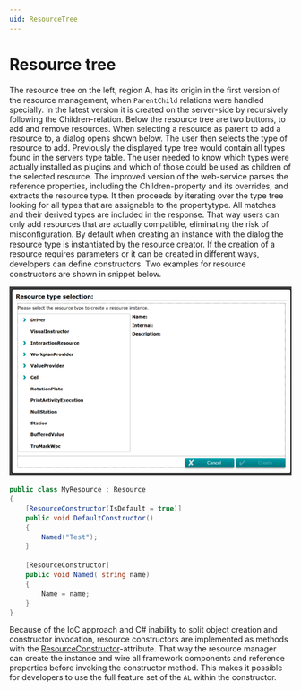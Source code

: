 ```yaml
---
uid: ResourceTree
---
```

# Resource tree

The resource tree on the left, region A, has its origin in the ﬁrst version of the resource management, when `ParentChild` relations were handled specially. In the latest version it is created on the server-side by recursively following the Children-relation. Below the resource tree are two buttons, to add and remove resources. When selecting a resource as parent to add a resource to, a dialog opens shown below. The user then selects the type of resource to add. Previously the displayed type tree would contain all types found in the servers type table. The user needed to know which types were actually installed as plugins and which of those could be used as children of the selected resource.
The improved version of the web-service parses the reference properties, including the Children-property and its overrides, and extracts the resource type. It then proceeds by iterating over the type tree looking for all types that are assignable to the propertytype. All matches and their derived types are included in the response. That way users can only add resources that are actually compatible, eliminating the risk of misconﬁguration. By default when creating an instance with the dialog the resource type is instantiated by the resource creator. If the creation of a resource requires parameters or it can be created in different ways, developers can deﬁne constructors. Two examples for resource constructors are shown in snippet below.

![Add resource](images\AddResource.png)

```cs
public class MyResource : Resource
{
    [ResourceConstructor(IsDefault = true)]
    public void DefaultConstructor()
    {
        Named("Test");
    }

    [ResourceConstructor] 
    public void Named( string name)
    {
        Name = name;
    }
}
```

Because of the IoC approach and C# inability to split object creation and constructor invocation, resource constructors are implemented as methods with the [ResourceConstructor](xref:Marvin.AbstractionLayer.Resources.ResourceConstructorAttribute)-attribute. That way the resource manager can create the instance and wire all framework components and reference properties before invoking the constructor method. This makes it possible for developers to use the full feature set of the `AL` within the constructor.
